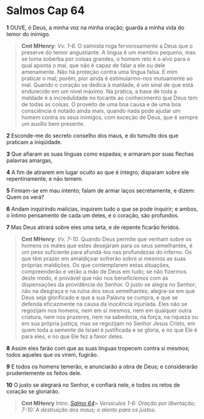 # Salmos Cap 64

**1** 	OUVE, ó Deus, a minha voz na minha oração; guarda a minha vida do temor do inimigo.

> **Cmt MHenry**: *Vv. 1-6.* O salmista roga fervorosamente a Deus que o preserve do temor angustiante. A língua é um membro pequeno, mas se toma soberba por coisas grandes, o homem reto é o alvo para o qual aponta o mal, que não é capaz de falar a ele ou dele amenamente. Não há proteção contra uma língua falsa. E mim praticar o mal; porém, pior ainda é estimularmo-nos mutuamente ao mal. Quando o coração se dedica à maldade, é um sinal de que está endurecido em um nível máximo. Na prática, a base de toda a maldade é a incredulidade no tocante ao conhecimento que Deus tem de todas as coisas. O proveito de uma boa causa e de uma boa consciência é notado ainda mais, quando nada pode ajudar um homem contra os seus inimigos, com exceção de Deus, que é sempre um auxílio bem presente.

**2** 	Esconde-me do secreto conselho dos maus, e do tumulto dos que praticam a iniqüidade.

**3** 	Que afiaram as suas línguas como espadas; e armaram por suas flechas palavras amargas,

**4** 	A fim de atirarem em lugar oculto ao que é íntegro; disparam sobre ele repentinamente, e não temem.

**5** 	Firmam-se em mau intento; falam de armar laços secretamente, e dizem: Quem os verá?

**6** 	Andam inquirindo malícias, inquirem tudo o que se pode inquirir; e ambos, o íntimo pensamento de cada um deles, e o coração, são profundos.

**7** 	Mas Deus atirará sobre eles uma seta, e de repente ficarão feridos.

> **Cmt MHenry**: *Vv. 7-10.* Quando Deus permite que venham sobre os homens os males que estes desejaram para os seus semelhantes, é um peso suficiente para afundá-los nas profundezas do inferno. Os que têm prazer em amaldiçoar sofrerão sobre si mesmos as suas próprias maldições. Os que contemplarem estas situações, compreenderão e verão a mão de Deus em tudo; se não fizermos deste modo, é provável que não nos beneficiemos com as dispensações da providência do Senhor. O justo se alegra no Senhor; não na desgraça e na ruína dos seus semelhantes; alegra-se em que Deus seja glorificado e que a sua Palavra se cumpra, e que se defenda eficazmente na causa da inocência injuriada. Eles não se regozijam nos homens, nem em si mesmos, nem em qualquer outra criatura, nem nos prazeres, nem na sabedoria, na força, na riqueza ou em sua própria justiça, mas se regozijam no Senhor Jesus Cristo, em quem toda a semente de Israel é justificada e se gloria, e no que Ele é para eles, e no que Ele fez a favor deles.

**8** 	Assim eles farão com que as suas línguas tropecem contra si mesmos; todos aqueles que os virem, fugirão.

**9** 	E todos os homens temerão, e anunciarão a obra de Deus; e considerarão prudentemente os feitos dele.

**10** 	O justo se alegrará no Senhor, e confiará nele, e todos os retos de coração se gloriarão.


> **Cmt MHenry** Intro: *[Salmo 64](../19A-Sl/64.md#0)*> *Versículos 1-6: Oração por libertação; 7-10: A destruição dos maus; o alento para os justos.*